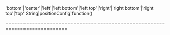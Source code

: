 <!--merge--><!--/merge-->
<!--acceptValues-->'bottom'|'center'|'left'|'left bottom'|'left top'|'right'|'right bottom'|'right top'|'top'<!--/acceptValues-->
<!--type-->String|positionConfig|function()<!--/type-->
===========================================================================

